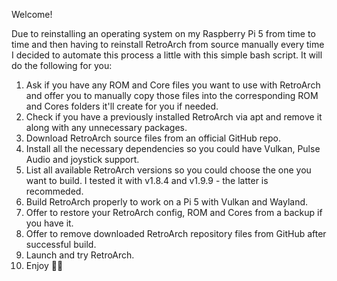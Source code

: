 Welcome!

Due to reinstalling an operating system on my Raspberry Pi 5 from time to time and then having to reinstall RetroArch from source manually every time I decided to automate this process a little with this simple bash script. It will do the following for you:
1. Ask if you have any ROM and Core files you want to use with RetroArch and offer you to manually copy those files into the corresponding ROM and Cores folders it'll create for you if needed.
2. Check if you have a previously installed RetroArch via apt and remove it along with any unnecessary packages.
3. Download RetroArch source files from an official GitHub repo.
4. Install all the necessary dependencies so you could have Vulkan, Pulse Audio and joystick support.
5. List all available RetroArch versions so you could choose the one you want to build. I tested it with v1.8.4 and v1.9.9 - the latter is recommeded.  
6. Build RetroArch properly to work on a Pi 5 with Vulkan and Wayland.
7. Offer to restore your RetroArch config, ROM and Cores from a backup if you have it.
8. Offer to remove downloaded RetroArch repository files from GitHub after successful build.
9. Launch and try RetroArch. 
10. Enjoy 🙌🏻
